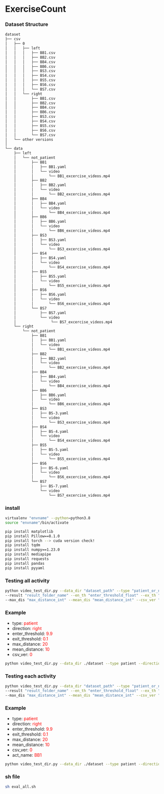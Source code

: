 # ExerciseCount


### Dataset Structure
```bash
dataset
├── csv
│   ├── 0
│   │   ├── left
│   │   │   ├── BB1.csv
│   │   │   ├── BB2.csv
│   │   │   ├── BB4.csv
│   │   │   ├── BB6.csv
│   │   │   ├── BS3.csv
│   │   │   ├── BS4.csv
│   │   │   ├── BS5.csv
│   │   │   ├── BS6.csv
│   │   │   └── BS7.csv
│   │   └── right
│   │       ├── BB1.csv
│   │       ├── BB2.csv
│   │       ├── BB4.csv
│   │       ├── BB6.csv
│   │       ├── BS3.csv
│   │       ├── BS4.csv
│   │       ├── BS5.csv
│   │       ├── BS6.csv
│   │       └── BS7.csv
│   └── other versions
│
└── data
    ├── left
    │   └── not_patient
    │       ├── BB1
    │       │   ├── BB1.yaml
    │       │   └── video
    │       │       └── BB1_excercise_videos.mp4
    │       ├── BB2
    │       │   ├── BB2.yaml
    │       │   └── video
    │       │       └── BB2_excercise_videos.mp4
    │       ├── BB4
    │       │   ├── BB4.yaml
    │       │   └── video
    │       │       └── BB4_excercise_videos.mp4
    │       ├── BB6
    │       │   ├── BB6.yaml
    │       │   └── video
    │       │       └── BB6_excercise_videos.mp4
    │       ├── BS3
    │       │   ├── BS3.yaml
    │       │   └── video
    │       │       └── BS3_excercise_videos.mp4
    │       ├── BS4
    │       │   ├── BS4.yaml
    │       │   └── video
    │       │       └── BS4_excercise_videos.mp4
    │       ├── BS5
    │       │   ├── BS5.yaml
    │       │   └── video
    │       │       └── BS5_excercise_videos.mp4
    │       ├── BS6
    │       │   ├── BS6.yaml
    │       │   └── video
    │       │       └── BS6_excercise_videos.mp4
    │       └── BS7
    │           ├── BS7.yaml
    │           └── video
    │                └── BS7_excercise_videos.mp4
    └── right
        └── not_patient
            ├── BB1
            │   ├── BB1.yaml
            │   └── video
            │       └── BB1_excercise_videos.mp4
            ├── BB2
            │   ├── BB2.yaml
            │   └── video
            │       └── BB2_excercise_videos.mp4
            ├── BB4
            │   ├── BB4.yaml
            │   └── video
            │       └── BB4_excercise_videos.mp4
            ├── BB6
            │   ├── BB6.yaml
            │   └── video
            │       └── BB6_excercise_videos.mp4
            ├── BS3
            │   ├── BS-3.yaml
            │   └── video
            │       └── BS3_excercise_videos.mp4
            ├── BS4
            │   ├── BS-4.yaml
            │   └── video
            │       └── BS4_excercise_videos.mp4
            ├── BS5
            │   ├── BS-5.yaml
            │   └── video
            │       └── BS5_excercise_videos.mp4
            ├── BS6
            │   ├── BS-6.yaml
            │   └── video
            │       └── BS6_excercise_videos.mp4
            └── BS7
                ├── BS-7.yaml
                └── video
                    └── BS7_excercise_videos.mp4
```
### install
```bash
virtualenv "envname" --python=python3.8
source "envname"/bin/activate

pip install matplotlib
pip install Pillow==8.1.0
pip install torch --> cuda version check!
pip install tqdm
pip install numpy==1.23.0
pip install mediapipe
pip install requests
pip install pandas
pip install pyyaml
```
### Testing all activity
```bash
python video_test_dir.py --data_dir "dataset_path" --type "patient_or_not_patient" --direction "left_or_right" \\
--result "result_folder_name" --en_th "enter_threshold_float" --ex_th "exit_threshold_float" \\
--max_dis "max_distance_int" --mean_dis "mean_distance_int" --csv_ver "version"

```
### Example
- type: <span style="color:red"> patient
- direction: <span style="color:red">right
- enter_threshold: <span style="color:red">9.9
- exit_threshold: <span style="color:red">0.1
- max_distance: <span style="color:red">20
- mean_distance: <span style="color:red">10
- csv_ver: <span style="color:red">0
```bash
python video_test_dir.py --data_dir ./dataset --type patient --direction right --result ./result --en_th 9.9 --ex_th 0.1 --max_dis 20 --mean_dis 10 --csv_ver 0
```
### Testing each activity
```bash
python video_test_dir.py --data_dir "dataset_path" --type "patient_or_not_patient" --direction "left_or_right" \\
--result "result_folder_name" --en_th "enter_threshold_float" --ex_th "exit_threshold_float" \\
--max_dis "max_distance_int" --mean_dis "mean_distance_int" --csv_ver "version" --act_name "activity name"

```
### Example
- type: <span style="color:red"> patient
- direction: <span style="color:red">right
- enter_threshold: <span style="color:red">9.9
- exit_threshold: <span style="color:red">0.1
- max_distance: <span style="color:red">20
- mean_distance: <span style="color:red">10
- csv_ver: <span style="color:red">0
- act_name: <span style="color:red">BB1
```bash
python video_test_dir.py --data_dir ./dataset --type patient --direction right --result ./result --en_th 9.9 --ex_th 0.1 --max_dis 20 --mean_dis 10 --csv_ver 0 --act_name BB1
```

### sh file
```bash
sh eval_all.sh
```

